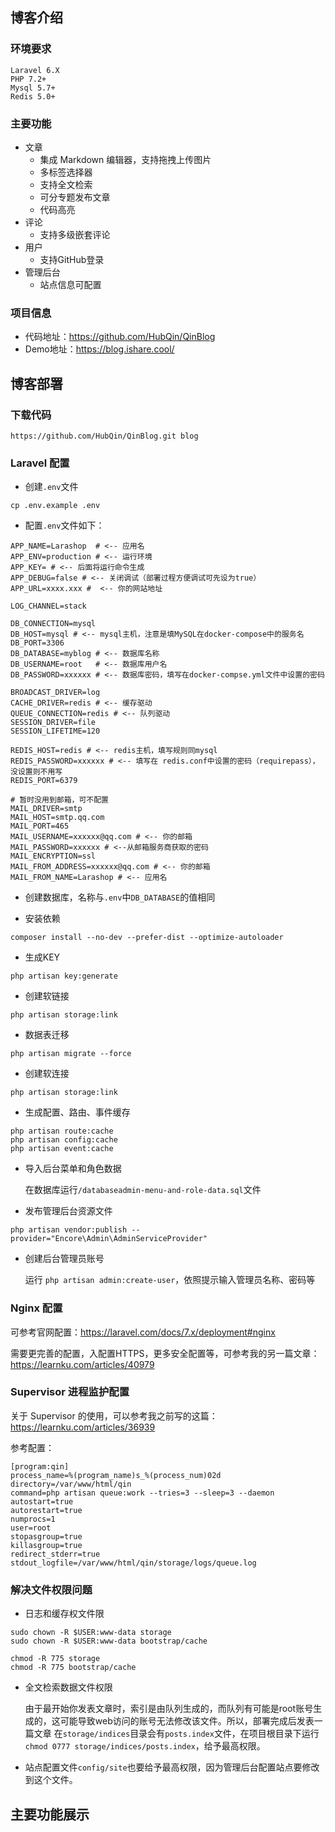 ## 博客介绍

### 环境要求
```
Laravel 6.X
PHP 7.2+
Mysql 5.7+
Redis 5.0+
```
### 主要功能
* 文章
    * 集成 Markdown 编辑器，支持拖拽上传图片
    * 多标签选择器
    * 支持全文检索
    * 可分专题发布文章
    * 代码高亮
* 评论
    * 支持多级嵌套评论
* 用户
    * 支持GitHub登录
* 管理后台
    * 站点信息可配置
    
 ### 项目信息
 * 代码地址：https://github.com/HubQin/QinBlog
 * Demo地址：https://blog.ishare.cool/



## 博客部署

### 下载代码
```
https://github.com/HubQin/QinBlog.git blog
```

### Laravel 配置

* 创建`.env`文件
```
cp .env.example .env
```
* 配置`.env`文件如下：


```
APP_NAME=Larashop  # <-- 应用名
APP_ENV=production # <-- 运行环境
APP_KEY= # <-- 后面将运行命令生成
APP_DEBUG=false # <-- 关闭调试（部署过程方便调试可先设为true）
APP_URL=xxxx.xxx #  <-- 你的网站地址

LOG_CHANNEL=stack

DB_CONNECTION=mysql
DB_HOST=mysql # <-- mysql主机，注意是填MySQL在docker-compose中的服务名
DB_PORT=3306
DB_DATABASE=myblog # <-- 数据库名称
DB_USERNAME=root   # <-- 数据库用户名
DB_PASSWORD=xxxxxx # <-- 数据库密码，填写在docker-compse.yml文件中设置的密码

BROADCAST_DRIVER=log
CACHE_DRIVER=redis # <-- 缓存驱动
QUEUE_CONNECTION=redis # <-- 队列驱动
SESSION_DRIVER=file
SESSION_LIFETIME=120

REDIS_HOST=redis # <-- redis主机，填写规则同mysql
REDIS_PASSWORD=xxxxxx # <-- 填写在 redis.conf中设置的密码（requirepass），没设置则不用写
REDIS_PORT=6379

# 暂时没用到邮箱，可不配置
MAIL_DRIVER=smtp
MAIL_HOST=smtp.qq.com
MAIL_PORT=465
MAIL_USERNAME=xxxxxx@qq.com # <-- 你的邮箱
MAIL_PASSWORD=xxxxxx # <--从邮箱服务商获取的密码
MAIL_ENCRYPTION=ssl
MAIL_FROM_ADDRESS=xxxxxx@qq.com # <-- 你的邮箱
MAIL_FROM_NAME=Larashop # <-- 应用名
```
* 创建数据库，名称与`.env`中`DB_DATABASE`的值相同

* 安装依赖
```
composer install --no-dev --prefer-dist --optimize-autoloader
```
* 生成KEY
```
php artisan key:generate
```
* 创建软链接
```
php artisan storage:link

```

* 数据表迁移
```
php artisan migrate --force

```
* 创建软连接
```
php artisan storage:link
```
* 生成配置、路由、事件缓存
```
php artisan route:cache
php artisan config:cache
php artisan event:cache
```
* 导入后台菜单和角色数据

    在数据库运行`/databaseadmin-menu-and-role-data.sql`文件
* 发布管理后台资源文件
```
php artisan vendor:publish --provider="Encore\Admin\AdminServiceProvider"
```
* 创建后台管理员账号

    运行 `php artisan admin:create-user`，依照提示输入管理员名称、密码等

### Nginx 配置

可参考官网配置：https://laravel.com/docs/7.x/deployment#nginx

需要更完善的配置，入配置HTTPS，更多安全配置等，可参考我的另一篇文章：https://learnku.com/articles/40979

### Supervisor 进程监护配置
关于 Supervisor 的使用，可以参考我之前写的这篇：https://learnku.com/articles/36939

参考配置：
```
[program:qin]
process_name=%(program_name)s_%(process_num)02d
directory=/var/www/html/qin
command=php artisan queue:work --tries=3 --sleep=3 --daemon
autostart=true
autorestart=true
numprocs=1
user=root
stopasgroup=true
killasgroup=true
redirect_stderr=true
stdout_logfile=/var/www/html/qin/storage/logs/queue.log
```

### 解决文件权限问题
* 日志和缓存权文件限
```
sudo chown -R $USER:www-data storage
sudo chown -R $USER:www-data bootstrap/cache

chmod -R 775 storage
chmod -R 775 bootstrap/cache
```
* 全文检索数据文件权限

    由于最开始你发表文章时，索引是由队列生成的，而队列有可能是root账号生成的，这可能导致web访问的账号无法修改该文件。所以，部署完成后发表一篇文章
在`storage/indices`目录会有`posts.index`文件，在项目根目录下运行`chmod 0777 storage/indices/posts.index`，给予最高权限。
* 站点配置文件`config/site`也要给予最高权限，因为管理后台配置站点要修改到这个文件。

## 主要功能展示
